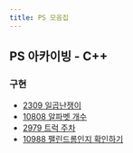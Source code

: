 ```yaml
---
title: PS 모음집
---
```


## PS 아카이빙 - C++

### 구현

-   [2309 일곱난쟁이](./ps/inflearn/2309.md)
-   [10808 알파벳 개수](./ps/inflearn/10808.md)
-   [2979 트럭 주차](./ps/inflearn/2979.md)
-   [10988 팰린드롬인지 확인하기](./ps/inflearn/10988.md)
